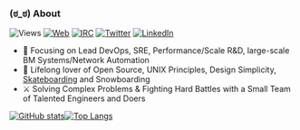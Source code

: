 ### (ಠ_ಠ) About
![Views](https://visitor-badge.laobi.icu/badge?page_id=sadsfae.sadsfae)
[![Web](https://img.shields.io/badge/Web-hobo.house-239a3b.svg)](https://hobo.house)
[![IRC](https://img.shields.io/badge/IRC-%40sadsfae-b533ff.svg)](https://libera.chat)
[![Twitter](https://img.shields.io/badge/Twitter-%40sadsfae-58a1f2.svg)](https://twitter.com/sadsfae)
[![LinkedIn](https://img.shields.io/badge/Linked-in-0c66c3.svg)](https://www.linkedin.com/in/willfoster)
- 🧙 Focusing on Lead DevOps, SRE, Performance/Scale R&D, large-scale BM Systems/Network Automation
- 💙 Lifelong lover of Open Source, UNIX Principles, Design Simplicity, [Skateboarding](https://youtu.be/YIZZgR1ZMPI?t=13) and Snowboarding
- ⚔️ Solving Complex Problems & Fighting Hard Battles with a Small Team of Talented Engineers and Doers

[![GitHub stats](https://github-readme-stats.vercel.app/api?username=sadsfae&show_icons=true&theme=dark&custom_title=Github)](https://github.com/anuraghazra/github-readme-stats)[![Top Langs](https://github-readme-stats.vercel.app/api/top-langs/?username=sadsfae&layout=compact&theme=dark)](https://github.com/anuraghazra/github-readme-stats)
